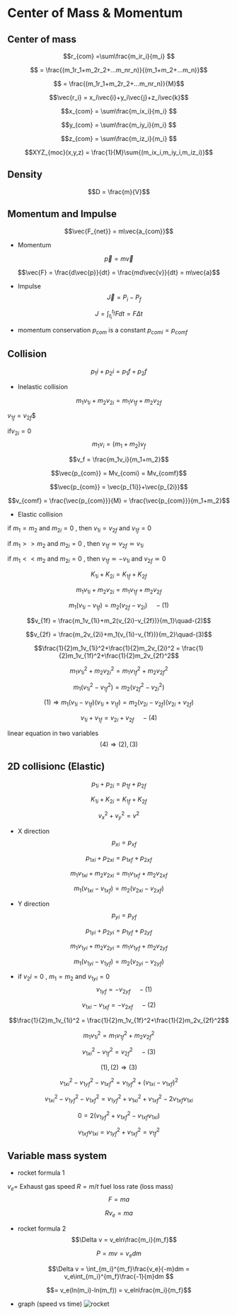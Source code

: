 # Center of Mass & Momentum

## Center of mass

$$r_{com} =\sum\frac{m_ir_i}{m_i} $$

$$ = \frac{(m_1r_1+m_2r_2+...m_nr_n)}{(m_1+m_2+...m_n)}$$

$$ = \frac{(m_1r_1+m_2r_2+...m_nr_n)}{M}$$

$$\vec{r_i} = x_i\vec{i}+y_i\vec{j}+z_i\vec{k}$$

$$x_{com} = \sum\frac{m_ix_i}{m_i} $$

$$y_{com} = \sum\frac{m_iy_i}{m_i} $$

$$z_{com} = \sum\frac{m_iz_i}{m_i} $$

$$XYZ_{moc}(x,y,z) = \frac{1}{M}\sum{(m_ix_i,m_iy_i,m_iz_i)}$$

## Density

$$D = \frac{m}{V}$$

## Momentum and Impulse

$$\vec{F_{net}} = m\vec{a_{com}}$$

* Momentum

$$\vec{p} = m\vec{v}$$

$$\vec{F} = \frac{d\vec{p}}{dt} = \frac{md\vec{v}}{dt} = m\vec{a}$$

* Impulse
$$\vec{J} = P_i-P_f$$

$$J = \int_{t_i}^{t_f}Fdt = F{\Delta t}$$

* momentum conservation
$p_{com}$ is a constant
$p_{comi} = p_{comf}$

## Collision

$$p_1i+p_2i = p_1f+p_2f$$

* Inelastic collision

$$m_1v_{1i}+m_2v_{2i} = m_1v_{1f}+m_2v_{2f}$$

$v_{1f}=v_{2f}$$

if$v_{2i} = 0$
$$m_1v_i = (m_1+m_2)v_f$$

$$v_f = \frac{m_1v_i}{m_1+m_2}$$

$$\vec{p_{com}} = Mv_{comi} = Mv_{comf}$$

$$\vec{p_{com}} = \vec{p_{1i}}+\vec{p_{2i}}$$

$$v_{comf} = \frac{\vec{p_{com}}}{M} = \frac{\vec{p_{com}}}{m_1+m_2}$$

* Elastic collision

if $m_1 = m_2$ and $m_{2i} = 0$ , then $v_{1i} = v_{2f}$ and $v_{1f} = 0$

if $m_1 >> m_2$ and $m_{2i} = 0$ , then $v_{1f} \simeq v_{2f} \simeq v_{1i}$

if $m_1 << m_2$ and $m_{2i} = 0$ , then $v_{1f} \simeq -v_{1i}$ and $v_{2f} \simeq 0$

$$K_{1i}+K_{2i} = K_{1f}+K_{2f}$$

$$m_1v_{1i}+m_2v_{2i} = m_1v_{1f}+m_2v_{2f}$$

$$m_1(v_{1i}-v_{1f}) = m_2(v_{2f}-v_{2i})\quad-(1)$$

$$v_{1f} = \frac{m_1v_{1i}+m_2(v_{2i}-v_{2f})}{m_1}\quad-(2)$$

$$v_{2f} = \frac{m_2v_{2i}+m_1(v_{1i}-v_{1f})}{m_2}\quad-(3)$$

$$\frac{1}{2}m_1v_{1i}^2+\frac{1}{2}m_2v_{2i}^2 = \frac{1}{2}m_1v_{1f}^2+\frac{1}{2}m_2v_{2f}^2$$

$$m_1v_{1i}^2+m_2v_{2i}^2 = m_1v_{1f}^2+m_2v_{2f}^2$$

$$m_1(v_{1i}^2-v_{1f}^2) = m_2(v_{2f}^2-v_{2i}^2)$$

$$(1)\Longrightarrow m_1(v_{1i}-v_{1f})(v_{1i}+v_{1f}) = m_2(v_{2i}-v_{2f})(v_{2i}+v_{2f})$$

$$v_{1i}+v_{1f} = v_{2i}+v_{2f}\quad-(4)$$

linear equation in two variables
$$(4)\Longrightarrow(2),(3)$$

## 2D collisionc (Elastic)

$$p_{1i}+p_{2i} = p_{1f}+p_{2f}$$

$$K_{1i}+K_{2i} = K_{1f}+K_{2f}$$

$$v_x^2+v_y^2 = v^2$$

* X direction
$$p_{xi} = p_{xf}$$

$$p_{1xi}+p_{2xi} = p_{1xf}+p_{2xf}$$

$$m_1v_{1xi}+m_2v_{2xi} = m_1v_{1xf}+m_2v_{2xf}$$

$$m_1(v_{1xi}-v_{1xf}) = m_2(v_{2xi}-v_{2xf})$$

* Y direction
$$p_{yi} = p_{yf}$$

$$p_{1yi}+p_{2yi} = p_{1yf}+p_{2yf}$$

$$m_1v_{1yi}+m_2v_{2yi} = m_1v_{1yf}+m_2v_{2yf}$$

$$m_1(v_{1yi}-v_{1yf}) = m_2(v_{2yi}-v_{2yf})$$

* if $v_2i = 0$ , $m_1 = m_2$ and $v_{1yi} = 0$
$$v_{1yf} = -v_{2yf}\quad-(1)$$

$$v_{1xi}-v_{1xf} = -v_{2xf}\quad-(2)$$

$$\frac{1}{2}m_1v_{1i}^2 = \frac{1}{2}m_1v_{1f}^2+\frac{1}{2}m_2v_{2f}^2$$

$$m_1v_{1i}^2 = m_1v_{1f}^2+m_2v_{2f}^2$$

$$v_{1xi}^2-v_{1f}^2 = v_{2f}^2\quad-(3)$$

$$(1),(2)\Longrightarrow(3)$$

$$v_{1xi}^2-v_{1yf}^2-v_{1xf}^2 =v_{1yf}^2+(v_{1xi}-v_{1xf})^2$$

$$v_{1xi}^2-v_{1yf}^2-v_{1xf}^2 =v_{1yf}^2+v_{1xi}^2+v_{1xf}^2-2v_{1xf}v_{1xi}$$

$$0=2(v_{1yf}^2+v_{1xf}^2-v_{1xf}v_{1xi})$$

$$v_{1xf}v_{1xi} = v_{1yf}^2+v_{1xf}^2 = v_{1f}^2$$

## Variable mass system

* rocket formula 1

$v_e =$ Exhaust gas speed
$R =m/t$ fuel loss rate (loss mass)
$$F = ma$$

$$Rv_e = ma$$

* rocket formula 2
$$\Delta v = v_eln\frac{m_i}{m_f}$$

$$P = mv = v_edm$$

$$\Delta v = \int_{m_i}^{m_f}\frac{v_e}{-m}dm = v_e\int_{m_i}^{m_f}\frac{-1}{m}dm $$

$$= v_e(ln(m_i)-ln(m_f)) = v_eln\frac{m_i}{m_f}$$

* graph (speed vs time)
![rocket](https://hackmd.io/_uploads/ByuVVFXX1g.png)
